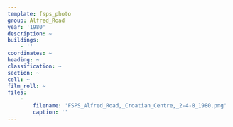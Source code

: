 ```yaml
---
template: fsps_photo
group: Alfred_Road
year: '1980'
description: ~
buildings:
    - ''
coordinates: ~
heading: ~
classification: ~
section: ~
cell: ~
film_roll: ~
files:
    -
        filename: 'FSPS_Alfred_Road,_Croatian_Centre,_2-4-B_1980.png'
        caption: ''
---
```

